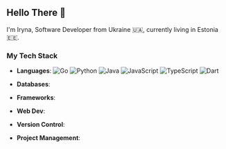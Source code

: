 ## Hello There 👋

I'm Iryna, Software Developer from Ukraine 🇺🇦, currently living in Estonia 🇪🇪.

### My Tech Stack
- **Languages**: ![Go](https://img.shields.io/badge/Go-505050?logo=go&logoColor=00ADD8)
![Python](https://img.shields.io/badge/Python-505050?logo=python&logoColor=3776AB)
![Java](https://img.shields.io/badge/Java-505050?logo=openjdk&logoColor=007396)
![JavaScript](https://img.shields.io/badge/JavaScript-505050?logo=javascript&logoColor=F7DF1E)
![TypeScript](https://img.shields.io/badge/TypeScript-505050?logo=typescript&logoColor=3178C6)
![Dart](https://img.shields.io/badge/Dart-505050?logo=dart&logoColor=0175C2)

- **Databases**:
- **Frameworks**:
- **Web Dev**:
- **Version Control**:
- **Project Management**:

<!--
**veliryna/veliryna** is a ✨ _special_ ✨ repository because its `README.md` (this file) appears on your GitHub profile.

Here are some ideas to get you started:

- 🔭 I’m currently working on ...
- 🌱 I’m currently learning ...
- 👯 I’m looking to collaborate on ...
- 🤔 I’m looking for help with ...
- 💬 Ask me about ...
- 📫 How to reach me: ...
- 😄 Pronouns: ...
- ⚡ Fun fact: ...
-->
